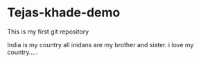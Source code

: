 # Tejas-khade-demo
This is my first git repository

India is my country all inidans are my brother and sister. i love my country.....
